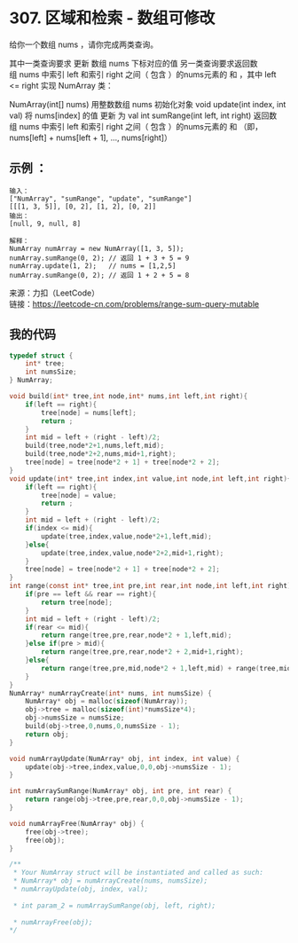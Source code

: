 # 307. 区域和检索 - 数组可修改
给你一个数组 nums ，请你完成两类查询。

其中一类查询要求 更新 数组 nums 下标对应的值
另一类查询要求返回数组 nums 中索引 left 和索引 right 之间（ 包含 ）的nums元素的 和 ，其中 left <= right
实现 NumArray 类：

NumArray(int[] nums) 用整数数组 nums 初始化对象
void update(int index, int val) 将 nums[index] 的值 更新 为 val
int sumRange(int left, int right) 返回数组 nums 中索引 left 和索引 right 之间（ 包含 ）的nums元素的 和 （即，nums[left] + nums[left + 1], ..., nums[right]）

## 示例 ：
```
输入：
["NumArray", "sumRange", "update", "sumRange"]
[[[1, 3, 5]], [0, 2], [1, 2], [0, 2]]
输出：
[null, 9, null, 8]

解释：
NumArray numArray = new NumArray([1, 3, 5]);
numArray.sumRange(0, 2); // 返回 1 + 3 + 5 = 9
numArray.update(1, 2);   // nums = [1,2,5]
numArray.sumRange(0, 2); // 返回 1 + 2 + 5 = 8
```

来源：力扣（LeetCode）  
链接：https://leetcode-cn.com/problems/range-sum-query-mutable
## 我的代码
```C
typedef struct {
    int* tree;
    int numsSize;
} NumArray;

void build(int* tree,int node,int* nums,int left,int right){
    if(left == right){
        tree[node] = nums[left];
        return ;
    }
    int mid = left + (right - left)/2;
    build(tree,node*2+1,nums,left,mid);
    build(tree,node*2+2,nums,mid+1,right);
    tree[node] = tree[node*2 + 1] + tree[node*2 + 2];
}
void update(int* tree,int index,int value,int node,int left,int right){
    if(left == right){
        tree[node] = value;
        return ;
    }
    int mid = left + (right - left)/2;
    if(index <= mid){
        update(tree,index,value,node*2+1,left,mid);
    }else{
        update(tree,index,value,node*2+2,mid+1,right);
    }
    tree[node] = tree[node*2 + 1] + tree[node*2 + 2];
}
int range(const int* tree,int pre,int rear,int node,int left,int right){
    if(pre == left && rear == right){
        return tree[node];
    }
    int mid = left + (right - left)/2;
    if(rear <= mid){
        return range(tree,pre,rear,node*2 + 1,left,mid);
    }else if(pre > mid){
        return range(tree,pre,rear,node*2 + 2,mid+1,right);
    }else{
        return range(tree,pre,mid,node*2 + 1,left,mid) + range(tree,mid+1,rear,node*2 + 2,mid+1,right);
    }
}
NumArray* numArrayCreate(int* nums, int numsSize) {
    NumArray* obj = malloc(sizeof(NumArray));
    obj->tree = malloc(sizeof(int)*numsSize*4);
    obj->numsSize = numsSize;
    build(obj->tree,0,nums,0,numsSize - 1);
    return obj;
}

void numArrayUpdate(NumArray* obj, int index, int value) {
    update(obj->tree,index,value,0,0,obj->numsSize - 1);
}

int numArraySumRange(NumArray* obj, int pre, int rear) {
    return range(obj->tree,pre,rear,0,0,obj->numsSize - 1);
}

void numArrayFree(NumArray* obj) {
    free(obj->tree);
    free(obj);
}

/**
 * Your NumArray struct will be instantiated and called as such:
 * NumArray* obj = numArrayCreate(nums, numsSize);
 * numArrayUpdate(obj, index, val);
 
 * int param_2 = numArraySumRange(obj, left, right);
 
 * numArrayFree(obj);
*/
```
